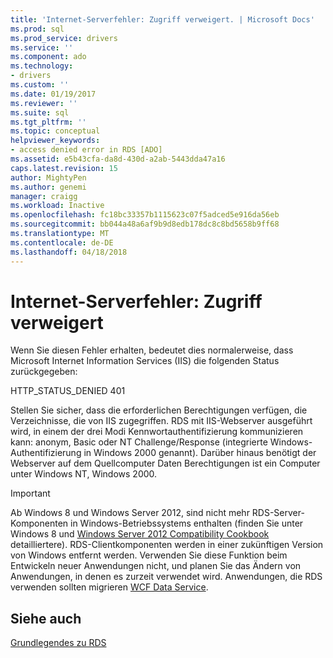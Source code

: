 ```yaml
---
title: 'Internet-Serverfehler: Zugriff verweigert. | Microsoft Docs'
ms.prod: sql
ms.prod_service: drivers
ms.service: ''
ms.component: ado
ms.technology:
- drivers
ms.custom: ''
ms.date: 01/19/2017
ms.reviewer: ''
ms.suite: sql
ms.tgt_pltfrm: ''
ms.topic: conceptual
helpviewer_keywords:
- access denied error in RDS [ADO]
ms.assetid: e5b43cfa-da8d-430d-a2ab-5443dda47a16
caps.latest.revision: 15
author: MightyPen
ms.author: genemi
manager: craigg
ms.workload: Inactive
ms.openlocfilehash: fc18bc33357b1115623c07f5adced5e916da56eb
ms.sourcegitcommit: bb044a48a6af9b9d8edb178dc8c8bd5658b9ff68
ms.translationtype: MT
ms.contentlocale: de-DE
ms.lasthandoff: 04/18/2018
---
```

# <a name="internet-server-error-access-denied"></a>Internet-Serverfehler: Zugriff verweigert
Wenn Sie diesen Fehler erhalten, bedeutet dies normalerweise, dass Microsoft Internet Information Services (IIS) die folgenden Status zurückgegeben:  
  
 HTTP_STATUS_DENIED 401  
  
 Stellen Sie sicher, dass die erforderlichen Berechtigungen verfügen, die Verzeichnisse, die von IIS zugegriffen. RDS mit IIS-Webserver ausgeführt wird, in einem der drei Modi Kennwortauthentifizierung kommunizieren kann: anonym, Basic oder NT Challenge/Response (integrierte Windows-Authentifizierung in Windows 2000 genannt). Darüber hinaus benötigt der Webserver auf dem Quellcomputer Daten Berechtigungen ist ein Computer unter Windows NT, Windows 2000.  
  
> [!IMPORTANT]
>  Ab Windows 8 und Windows Server 2012, sind nicht mehr RDS-Server-Komponenten in Windows-Betriebssystems enthalten (finden Sie unter Windows 8 und [Windows Server 2012 Compatibility Cookbook](https://www.microsoft.com/en-us/download/details.aspx?id=27416) detailliertere). RDS-Clientkomponenten werden in einer zukünftigen Version von Windows entfernt werden. Verwenden Sie diese Funktion beim Entwickeln neuer Anwendungen nicht, und planen Sie das Ändern von Anwendungen, in denen es zurzeit verwendet wird. Anwendungen, die RDS verwenden sollten migrieren [WCF Data Service](http://go.microsoft.com/fwlink/?LinkId=199565).  
  
## <a name="see-also"></a>Siehe auch  
 [Grundlegendes zu RDS](../../../ado/guide/remote-data-service/rds-fundamentals.md)




